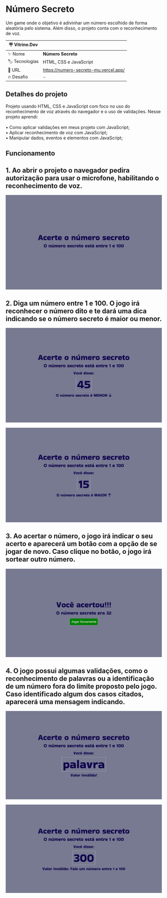 # Número Secreto

Um game onde o objetivo é adivinhar um número escolhido de forma aleatória pelo sistema. Além disso, o projeto conta com o reconhecimento de voz.

| :placard: Vitrine.Dev |     |
| -------------  | --- |
| :sparkles: Nome        | **Número Secreto**
| :label: Tecnologias | HTML, CSS e JavaScript
| :rocket: URL         | https://numero-secreto-mu.vercel.app/
| :fire: Desafio     | -

## Detalhes do projeto

Projeto usando HTML, CSS e JavaScript com foco no uso do reconhecimento de voz através do navegador e o uso de validações. Nesse projeto aprendi:<br>
<br>• Como aplicar validações em meus projeto com JavaScript; <br>
• Aplicar reconhecimento de voz com JavaScript; <br>
• Manipular dados, eventos e elementos com JavaScript; <br>

## Funcionamento

## 1. Ao abrir o projeto o navegador pedira autorização para usar o microfone, habilitando o reconhecimento de voz.

<img src="./assets/img/Inicio.png" ></img>

## 2. Diga um número entre 1 e 100. O jogo irá reconhecer o número dito e te dará uma dica indicando se o número secreto é maior ou menor.

<img src="./assets/img/ChuteInicial_.png" ></img>

<img src="./assets/img/Chute.png" ></img>

## 3. Ao acertar o número, o jogo irá indicar o seu acerto e aparecerá um botão com a opção de se jogar de novo. Caso clique no botão, o jogo irá sortear outro número.

<img src="./assets/img/Acerto.png" ></img>

## 4. O jogo possui algumas validações, como o reconhecimento de palavras ou a identificação de um número fora do limite proposto pelo jogo. Caso identificado algum dos casos citados, aparecerá uma mensagem indicando.

<img src="./assets/img/String.png" ></img>

<img src="./assets/img/Validacao.png" ></img>


